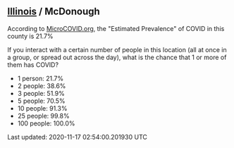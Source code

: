 
## [Illinois](/united-states/illinois) / McDonough

According to [MicroCOVID.org](http://microcovid.org),
the "Estimated Prevalence" of COVID in this county is 21.7%

If you interact with a certain number of people in this location
(all at once in a group, or spread out across the day), what is the chance that
1 or more of them has COVID?

- 1 person: 21.7%
- 2 people: 38.6%
- 3 people: 51.9%
- 5 people: 70.5%
- 10 people: 91.3%
- 25 people: 99.8%
- 100 people: 100.0%

Last updated: 2020-11-17 02:54:00.201930 UTC
